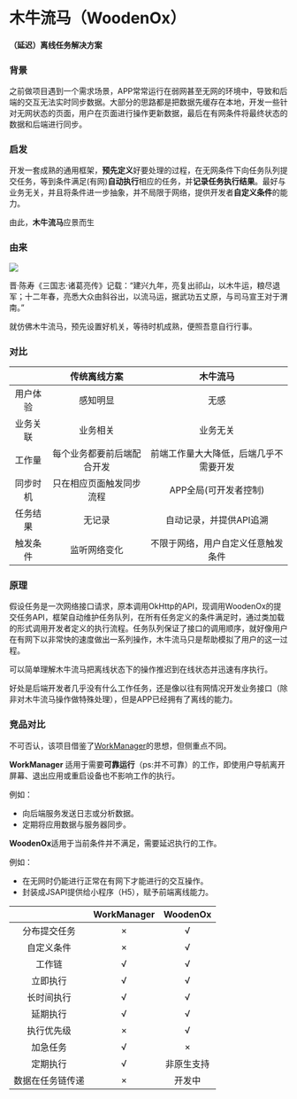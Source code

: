 # 木牛流马（WoodenOx）

#### （延迟）离线任务解决方案

### 背景

之前做项目遇到一个需求场景，APP常常运行在弱网甚至无网的环境中，导致和后端的交互无法实时同步数据。大部分的思路都是把数据先缓存在本地，开发一些针对无网状态的页面，用户在页面进行操作更新数据，最后在有网条件将最终状态的数据和后端进行同步。

### 启发

开发一套成熟的通用框架，**预先定义**好要处理的过程，在无网条件下向任务队列提交任务，等到条件满足(有网)**自动执行**相应的任务，并**记录任务执行结果**。最好与业务无关，并且将条件进一步抽象，并不局限于网络，提供开发者**自定义条件**的能力。

由此，**木牛流马**应景而生

### 由来

![](https://gimg2.baidu.com/image_search/src=http%3A%2F%2Fn.sinaimg.cn%2Fsinakd10119%2F136%2Fw640h296%2F20200721%2Fb6dd-iwtqvyi8997859.jpg&refer=http%3A%2F%2Fn.sinaimg.cn&app=2002&size=f9999,10000&q=a80&n=0&g=0n&fmt=auto?sec=1670587323&t=b7ff5cc9fe9fbbf372e6481482259470)

晋·陈寿《三国志·诸葛亮传》记载：“建兴九年，亮复出祁山，以木牛运，粮尽退军；十二年春，亮悉大众由斜谷出，以流马运，据武功五丈原，与司马宣王对于渭南。”

就仿佛木牛流马，预先设置好机关，等待时机成熟，便照吾意自行行事。

### 对比

|          |        传统离线方案        |                木牛流马                |
| :------: | :------------------------: | :------------------------------------: |
| 用户体验 |          感知明显          |                  无感                  |
| 业务关联 |          业务相关          |                业务无关                |
|  工作量  | 每个业务都要前后端配合开发 | 前端工作量大大降低，后端几乎不需要开发 |
| 同步时机 |  只在相应页面触发同步流程  |         APP全局(可开发者控制)          |
| 任务结果 |           无记录           |        自动记录，并提供API追溯         |
| 触发条件 |        监听网络变化        |   不限于网络，用户自定义任意触发条件   |

### 原理

假设任务是一次网络接口请求，原本调用OkHttp的API，现调用WoodenOx的提交任务API，框架自动维护任务队列，在所有任务定义的条件满足时，通过类加载的形式调用开发者定义的执行流程。任务队列保证了接口的调用顺序，就好像用户在有网下以非常快的速度做出一系列操作，木牛流马只是帮助模拟了用户的这一过程。

可以简单理解木牛流马把离线状态下的操作推迟到在线状态并迅速有序执行。

好处是后端开发者几乎没有什么工作任务，还是像以往有网情况开发业务接口（除非对木牛流马操作做特殊处理），但是APP已经拥有了离线的能力。

### 竞品对比

不可否认，该项目借鉴了[WorkManager](https://developer.android.google.cn/topic/libraries/architecture/workmanager)的思想，但侧重点不同。

**WorkManager** 适用于需要**可靠运行**（ps:并不可靠）的工作，即使用户导航离开屏幕、退出应用或重启设备也不影响工作的执行。

例如：

- 向后端服务发送日志或分析数据。
- 定期将应用数据与服务器同步。

**WoodenOx**适用于当前条件并不满足，需要延迟执行的工作。

例如：

- 在无网时仍能进行正常在有网下才能进行的交互操作。
- 封装成JSAPI提供给小程序（H5），赋予前端离线能力。

|                  | WorkManager |  WoodenOx  |
| :--------------: | :---------: | :--------: |
|   分布提交任务   |      ×      |     √      |
|    自定义条件    |      ×      |     √      |
|      工作链      |      √      |     √      |
|     立即执行     |      √      |     √      |
|    长时间执行    |      √      |     √      |
|     延期执行     |      √      |     √      |
|    执行优先级    |      ×      |     √      |
|     加急任务     |      √      |     ×      |
|     定期执行     |      √      | 非原生支持 |
| 数据在任务链传递 |      ×      |   开发中   |
